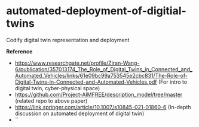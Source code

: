 # automated-deployment-of-digitial-twins

Codify digital twin representation and deployment

**Reference**

- https://www.researchgate.net/profile/Ziran-Wang-6/publication/357013174_The_Role_of_Digital_Twins_in_Connected_and_Automated_Vehicles/links/61e09bc99a753545e2cbc831/The-Role-of-Digital-Twins-in-Connected-and-Automated-Vehicles.pdf (For intro to digital twin, cyber-physical space)
- https://github.com/Project-AIMFREE/description_model/tree/master (related repo to above paper)
- https://link.springer.com/article/10.1007/s10845-021-01860-6 (In-depth discussion on automated deployment of digital twin)
- ``

